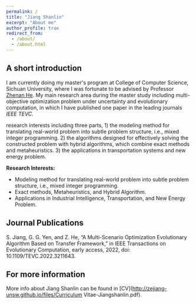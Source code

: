 ```yaml
---
permalink: /
title: "Jiang Shanlin"
excerpt: "About me"
author_profile: true
redirect_from: 
  - /about/
  - /about.html
---
```


## A short introduction
I am currently doing my master's program at College of Computer Science, Sichuan University, where I was fortunate to be advised by Professor [Zhenan He](https://kaminzzz.github.io/). My main research area during the master study including multi-objective optimization problem under uncertainty and evolutionary computation, in which I have published one paper in the leading journals *IEEE TEVC*.

research interests including three parts, 1) the modeling method for translating real-world problem into subtle problem structure, i.e., mixed integer programming. 2) the algorithms designed for effectively solving the constructed problem with hybrid algorithms, which combine exact methods and metaheuristics. 3) the applications in transportation systems and new energy problem.


<b>Research Interests:</b>
* Modeling method for translating real-world problem into subtle problem structure, i.e., mixed integer programming.
* Exact methods, Metaheuristics, and Hybrid Algorithm.
* Applications in Industrial Intelligence, Transportation, and New Energy Problem.

## Journal Publications
S. Jiang, G. G. Yen, and Z. He, “A Multi-Scenario Optimization Evolutionary Algorithm Based on Transfer Framework,” in IEEE Transactions on Evolutionary Computation, early access, 2022, doi: 10.1109/TEVC.2022.3211643.


## For more information
More info about Jiang Shanlin can be found in [CV](http://zejiang-unsw.github.io/files/Curriculum Vitae-Jiangshanlin.pdf).
